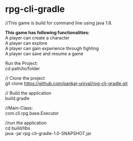 # rpg-cli-gradle

//This game is build for command line using java 1.8.

<B>This game has following functionalities:</B><BR>
A player can create a character<BR>
A player can explore<BR>
A player can gain experience through fighting<BR>
A player can save and resume a game<BR>

Run the Project:<BR>
cd path/to/folder

// Clone the project<BR>
git clone https://github.com/pankaj-uniyal/rpg-cli-gradle.git

// Build the application<BR>
build.gradle
  
  //Main-Class:<br>
  com.cli.rpg.base.Executor

//run the application<BR>
cd build/libs<BR>
java -jar rpg-cli-gradle-1.0-SNAPSHOT.jar<BR>

  
  
